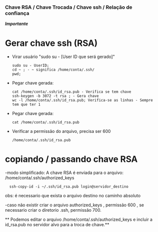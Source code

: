 ### Chave RSA / Chave Trocada / Chave ssh / Relação de confiança
***Importante*** 

# Gerar chave ssh (RSA)

- Virar usuário "sudo su - [User ID que será gerado]"
  
      sudo su - UserID;
      cd ~ ; - ~ significa /home/conta/.ssh/
      pwd;
  
- Pegar chave gerada:
  
      cat /home/conta/.ssh/id_rsa.pub - Verifica se tem chave
      ssh-keygen -b 3072 -t rsa ; - Gera chave
      wc -l /home/conta/.ssh/id_rsa.pub; Verifica-se as linhas - Sempre tem que ter 1
  
- Pegar chave gerada: 

      cat /home/conta/.ssh/id_rsa.pub

- Verificar a permissão do arquivo, precisa ser 600
  
      /home/conta/.ssh/id_rsa.pub

# copiando / passando chave RSA
-modo simplificado: A chave RSA é enviada para o arquivo:  /home/conta/.ssh/authorized_keys

      ssh-copy-id -i ~/.ssh/id_rsa.pub login@servidor_destino

obs: é necessario que exista o arquivo destino no caminho absoluto

-caso não existir criar o arquivo authorized_keys , permissão 600 , se necessario criar o diretorio .ssh, permissão 700. 

** Podemos editar o arquivo  /home/conta/.ssh/authorized_keys e incluir a id_rsa.pub no servidor alvo para a troca de chave.**
